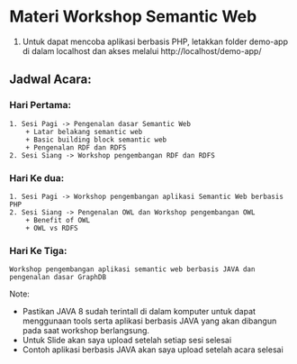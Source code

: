 # Materi Workshop Semantic Web
1. Untuk dapat mencoba aplikasi berbasis PHP, letakkan folder demo-app di dalam localhost dan akses melalui http://localhost/demo-app/

## Jadwal Acara:
### Hari Pertama:
	1. Sesi Pagi -> Pengenalan dasar Semantic Web
		+ Latar belakang semantic web
		+ Basic building block semantic web
		+ Pengenalan RDF dan RDFS
	2. Sesi Siang -> Workshop pengembangan RDF dan RDFS
### Hari Ke dua:
	1. Sesi Pagi -> Workshop pengembangan aplikasi Semantic Web berbasis PHP
	2. Sesi Siang -> Pengenalan OWL dan Workshop pengembangan OWL
		+ Benefit of OWL
		+ OWL vs RDFS
### Hari Ke Tiga:
	Workshop pengembangan aplikasi semantic web berbasis JAVA dan pengenalan dasar GraphDB

Note:
+ Pastikan JAVA 8 sudah terintall di dalam komputer untuk dapat menggunaan tools serta aplikasi berbasis JAVA yang akan dibangun pada saat workshop berlangsung.
+ Untuk Slide akan saya upload setelah setiap sesi selesai
+ Contoh aplikasi berbasis JAVA akan saya upload setelah acara selesai